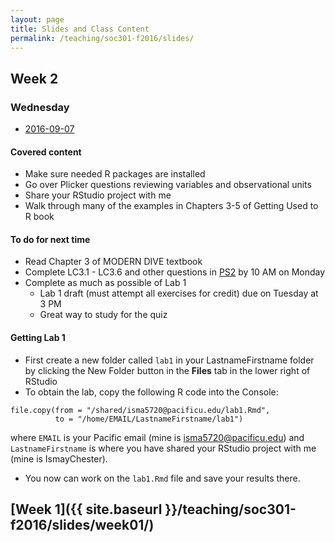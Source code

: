 ```yaml
---
layout: page
title: Slides and Class Content
permalink: /teaching/soc301-f2016/slides/
---
```


## Week 2

### Wednesday
- <a href = "{{ site.baseurl }}/teaching/soc301-f2016/slides/week-02/02b.html">2016-09-07</a>

#### Covered content
- Make sure needed R packages are installed
- Go over Plicker questions reviewing variables and observational units
- Share your RStudio project with me
- Walk through many of the examples in Chapters 3-5 of Getting Used to R book

#### To do for next time
- Read Chapter 3 of MODERN DIVE textbook
- Complete LC3.1 - LC3.6 and other questions in [PS2](https://goo.gl/forms/aARWrXTGt9xblOlU2) by 10 AM on Monday
- Complete as much as possible of Lab 1
    - Lab 1 draft (must attempt all exercises for credit) due on Tuesday at 3 PM
    - Great way to study for the quiz

#### Getting Lab 1

- First create a new folder called `lab1` in your LastnameFirstname folder by
clicking the New Folder button in the **Files** tab in the lower right of RStudio
- To obtain the lab, copy the following R code into the Console:

```
file.copy(from = "/shared/isma5720@pacificu.edu/lab1.Rmd",
          to = "/home/EMAIL/LastnameFirstname/lab1")
```

where `EMAIL` is your Pacific email (mine is isma5720@pacificu.edu) and
`LastnameFirstname` is where you have shared your RStudio project with me (mine is IsmayChester).
- You now can work on the `lab1.Rmd` file and save your results there.


## [Week 1]({{ site.baseurl }}/teaching/soc301-f2016/slides/week01/)